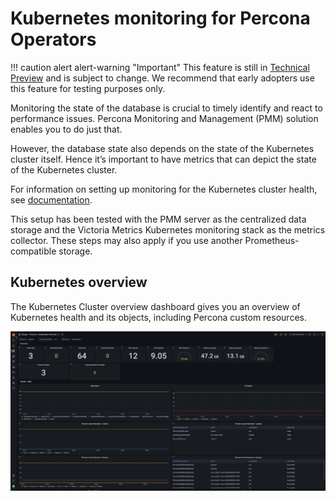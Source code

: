 # Kubernetes monitoring for Percona Operators 

!!! caution alert alert-warning "Important"
    This feature is still in [Technical Preview](https://docs.percona.com/percona-monitoring-and-management/details/glossary.html#technical-preview) and is subject to change. We recommend that early adopters use this feature for testing purposes only.

Monitoring the state of the database is crucial to timely identify and react to performance issues. Percona Monitoring and Management (PMM) solution enables you to do just that.

However, the database state also depends on the state of the Kubernetes cluster itself. Hence it’s important to have metrics that can depict the state of the Kubernetes cluster.

For information on setting up monitoring for the Kubernetes cluster health, see [documentation](https://docs.percona.com/percona-operator-for-mysql/pxc/monitor-kubernetes.html). 

This setup has been tested with the PMM server as the centralized data storage and the Victoria Metrics Kubernetes monitoring stack as the metrics collector. These steps may also apply if you use another Prometheus-compatible storage.


## Kubernetes overview

The Kubernetes Cluster overview dashboard gives you an overview of Kubernetes health and its objects, including Percona custom resources.

![!image](../../_images/K8s_overview_dashboard_for_operators.png)


